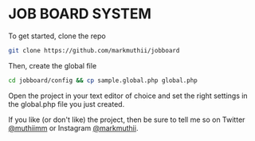 JOB BOARD SYSTEM
================

To get started, clone the repo

```bash
git clone https://github.com/markmuthii/jobboard
```

Then, create the global file

```bash
cd jobboard/config && cp sample.global.php global.php
```

Open the project in your text editor of choice and set the right settings in the global.php file you just created.

If you like (or don't like) the project, then be sure to tell me so on Twitter [@muthiimm](https://twitter.com/Mark_Muthii) or Instagram [@markmuthii](https://instagram.com/markmuthii).
